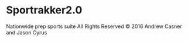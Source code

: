 # Sportrakker2.0
Nationwide prep sports suite
All Rights Reserved 
:copyright: 2016 Andrew Casner and Jason Cyrus

